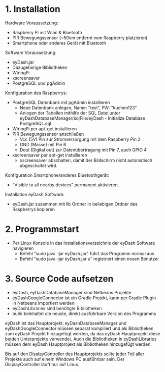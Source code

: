 # 1. Installation

Hardware Voraussetzung:
- Raspberry Pi mit Wlan & Bluetooth
- PIR Bewegungssensor (~50cm entfernt vom Raspberry platzieren)
- Smartphone oder anderes Gerät mit Bluetooth

Software Voraussetzung:
- eyDash.jar 
- Dazugehörige Bibliotheken
- WiringPi
- xscreensaver
- PostgreSQL und pgAdmin


Konfiguration des Raspberrys:
- PostgreSQL Datenbank mit pgAdmin installieren
  - Neue Datenbank anlegen, Name: "test", PW: "kuchen123"
  - Anlegen der Tabellen mithilfe der SQL Datei unter
      eyDashDatabaseManager/sqlFile/eyDash - Initialize Database PostgreSQL.sql
- WiringPi per apt-get installieren
- PIR Bewegungssensor anschließen
  - Vcc (5V) Pin zur Stromversorgung mit dem Raspberry Pin 2
  - GND (Masse) mit Pin 6
  - Dout (Digital out) zur Datenübertragung mit Pin 7, auch GPIO 4
- xscreensaver per apt-get installieren
  - xscreensaver abschalten, damit der Bildschirm nicht automatisch abgeschaltet wird.
  
  
Konfiguration Smartphone/anderes Bluetoothgerät:
- "Visible to all nearby devices" permanent aktivieren.
  
  
Installation eyDash Software:
- eyDash.jar zusammen mit lib Ordner in beliebigen Ordner des Raspberrys kopieren
  
  
# 2. Programmstart
  
- Per Linux Konsole in das Installationsverzeichnis der eyDash Software navigieren
  - Befehl "sudo java -jar eyDash.jar" führt das Programm normal aus
  - Befehl "sudo java -jar eyDash.jar u" registriert einen neuen Benutzer
  
  
# 3. Source Code aufsetzen

- eyDash, eyDashDatabaseManager sind Netbeans Projekte
- eyDashGoogleConnector ist ein Gradle Projekt, kann per Gradle Plugin in Netbeans importiert werden
- eyDashLibraries sind benötigte Bibliotheken
- build beinhaltet die neuste, direkt ausführbare Version des Programms

eyDash ist das Hauptprojekt. eyDashDatabaseManager und eyDashGoogleConnector müssen separat kompiliert und als Bibliotheken zum eyDash Projekt hinzugefügt werden, da das eyDash Hauptprojekt diese beiden Unterprojekte verwendet.
Auch die Bibliotheken in eyDashLibraries müssen dem eyDash Hauptprojekt als Bibliotheken hinzugefügt werden.

Bis auf den DisplayController des Hauptprojekts sollte jeder Teil aller Projekte auch auf einem Windows PC ausführbar sein.
Der DisplayController läuft nur auf Linux.
